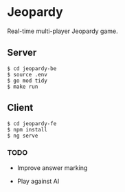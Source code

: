 # Jeopardy

Real-time multi-player Jeopardy game.

## Server

```
$ cd jeopardy-be
$ source .env
$ go mod tidy
$ make run
```

## Client

```
$ cd jeopardy-fe
$ npm install
$ ng serve
```

### TODO

- Improve answer marking

- Play against AI
